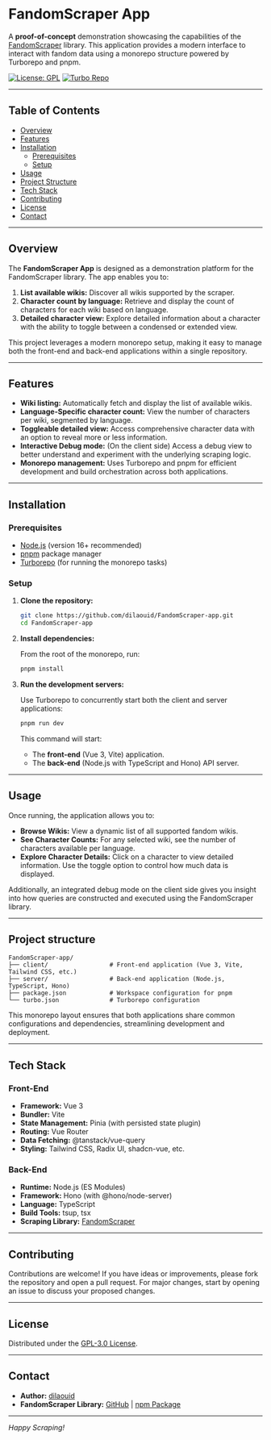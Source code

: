 # FandomScraper App

A **proof-of-concept** demonstration showcasing the capabilities of the [FandomScraper](https://github.com/dilaouid/FandomScraper) library. This application provides a modern interface to interact with fandom data using a monorepo structure powered by Turborepo and pnpm.

[![License: GPL](https://img.shields.io/github/license/dilaouid/FandomScraper-app)](LICENSE)
[![Turbo Repo](https://img.shields.io/badge/TurboRepo-powered-blue.svg)](https://turbo.build/repo)

---

## Table of Contents

- [Overview](#overview)
- [Features](#features)
- [Installation](#installation)
  - [Prerequisites](#prerequisites)
  - [Setup](#setup)
- [Usage](#usage)
- [Project Structure](#project-structure)
- [Tech Stack](#tech-stack)
- [Contributing](#contributing)
- [License](#license)
- [Contact](#contact)

---

## Overview

The **FandomScraper App** is designed as a demonstration platform for the FandomScraper library. The app enables you to:

1. **List available wikis:** Discover all wikis supported by the scraper.
2. **Character count by language:** Retrieve and display the count of characters for each wiki based on language.
3. **Detailed character view:** Explore detailed information about a character with the ability to toggle between a condensed or extended view.

This project leverages a modern monorepo setup, making it easy to manage both the front-end and back-end applications within a single repository.

---

## Features

- **Wiki listing:** Automatically fetch and display the list of available wikis.
- **Language-Specific character count:** View the number of characters per wiki, segmented by language.
- **Toggleable detailed view:** Access comprehensive character data with an option to reveal more or less information.
- **Interactive Debug mode:** (On the client side) Access a debug view to better understand and experiment with the underlying scraping logic.
- **Monorepo management:** Uses Turborepo and pnpm for efficient development and build orchestration across both applications.

---

## Installation

### Prerequisites

- [Node.js](https://nodejs.org/en/) (version 16+ recommended)
- [pnpm](https://pnpm.io/) package manager
- [Turborepo](https://turbo.build/repo) (for running the monorepo tasks)

### Setup

1. **Clone the repository:**

   ```bash
   git clone https://github.com/dilaouid/FandomScraper-app.git
   cd FandomScraper-app
   ```

2. **Install dependencies:**

   From the root of the monorepo, run:

   ```bash
   pnpm install
   ```

3. **Run the development servers:**

   Use Turborepo to concurrently start both the client and server applications:

   ```bash
   pnpm run dev
   ```

   This command will start:
   - The **front-end** (Vue 3, Vite) application.
   - The **back-end** (Node.js with TypeScript and Hono) API server.

---

## Usage

Once running, the application allows you to:

- **Browse Wikis:** View a dynamic list of all supported fandom wikis.
- **See Character Counts:** For any selected wiki, see the number of characters available per language.
- **Explore Character Details:** Click on a character to view detailed information. Use the toggle option to control how much data is displayed.

Additionally, an integrated debug mode on the client side gives you insight into how queries are constructed and executed using the FandomScraper library.

---

## Project structure

```
FandomScraper-app/
├── client/                 # Front-end application (Vue 3, Vite, Tailwind CSS, etc.)
├── server/                 # Back-end application (Node.js, TypeScript, Hono)
├── package.json            # Workspace configuration for pnpm
└── turbo.json              # Turborepo configuration
```

This monorepo layout ensures that both applications share common configurations and dependencies, streamlining development and deployment.

---

## Tech Stack

### Front-End

- **Framework:** Vue 3
- **Bundler:** Vite
- **State Management:** Pinia (with persisted state plugin)
- **Routing:** Vue Router
- **Data Fetching:** @tanstack/vue-query
- **Styling:** Tailwind CSS, Radix UI, shadcn-vue, etc.

### Back-End

- **Runtime:** Node.js (ES Modules)
- **Framework:** Hono (with @hono/node-server)
- **Language:** TypeScript
- **Build Tools:** tsup, tsx
- **Scraping Library:** [FandomScraper](https://www.npmjs.com/package/fandomscraper)

---

## Contributing

Contributions are welcome! If you have ideas or improvements, please fork the repository and open a pull request. For major changes, start by opening an issue to discuss your proposed changes.

---

## License

Distributed under the [GPL-3.0 License](LICENSE).

---

## Contact

- **Author:** [dilaouid](https://github.com/dilaouid)
- **FandomScraper Library:** [GitHub](https://github.com/dilaouid/FandomScraper) | [npm Package](https://www.npmjs.com/package/fandomscraper)

---

*Happy Scraping!*